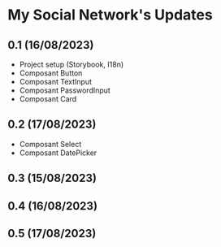 # My Social Network's Updates

## 0.1 (16/08/2023)
- Project setup (Storybook, I18n)
- Composant Button
- Composant TextInput
- Composant PasswordInput
- Composant Card

## 0.2 (17/08/2023)
- Composant Select
- Composant DatePicker

## 0.3 (15/08/2023)

## 0.4 (16/08/2023)

## 0.5 (17/08/2023)
